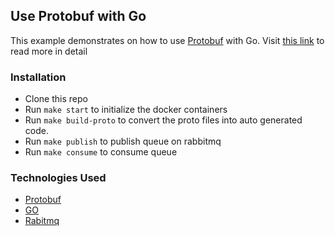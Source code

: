 ## Use Protobuf with Go

This example demonstrates on how to use [Protobuf](https://developers.google.com/protocol-buffers) with Go. Visit [this link](https://ujwaldhakal.medium.com/how-to-use-protobuf-on-go-5970f950dbc6) to read more in detail


### Installation 
* Clone this repo
* Run `make start` to initialize the docker containers
* Run `make build-proto` to convert the proto files into auto generated code.
* Run `make publish` to publish queue on rabbitmq
* Run `make consume` to consume queue

### Technologies Used
* [Protobuf](https://developers.google.com/protocol-buffers)
* [GO](https://go.dev/)
* [Rabitmq](https://www.rabbitmq.com/)
